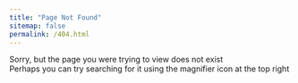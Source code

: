 ```yaml
---
title: "Page Not Found"
sitemap: false
permalink: /404.html
---
```


Sorry, but the page you were trying to view does not exist<br>
Perhaps you can try searching for it using the magnifier icon at the top right
